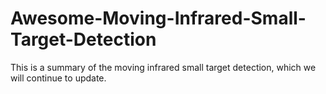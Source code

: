 # Awesome-Moving-Infrared-Small-Target-Detection
This is a summary of the moving infrared small target detection, which we will continue to update.
